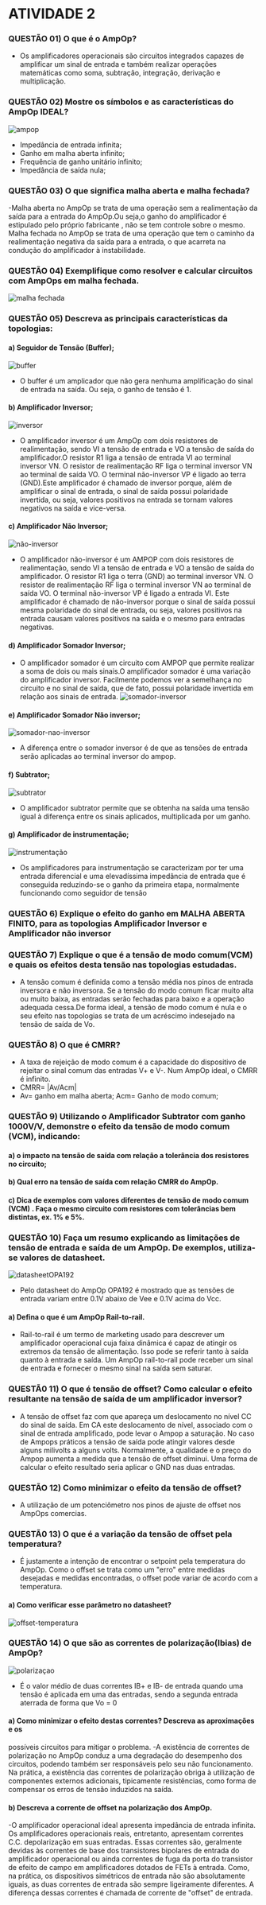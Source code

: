 # ATIVIDADE 2
### QUESTÃO 01) O que é o AmpOp?
- Os amplificadores operacionais são circuitos integrados capazes de amplificar um sinal de entrada e também realizar operações matemáticas como soma, subtração, integração, derivação e multiplicação.
### QUESTÃO 02) Mostre os símbolos e as características do AmpOp IDEAL?
![ampop](https://github.com/alvesotavio21/ELN22104_2020_2/blob/prof-lohmann-Alunos_01/ampop.png)
- Impedância de entrada infinita;
- Ganho em malha aberta infinito;
- Frequência de ganho unitário infinito;
- Impedância de saída nula;
### QUESTÃO 03) O que significa malha aberta e malha fechada?
-Malha aberta no AmpOp se trata de uma operação sem a realimentação da saída para a entrada do AmpOp.Ou seja,o ganho do amplificador é estipulado pelo próprio fabricante , não se tem controle sobre o mesmo. Malha fechada no AmpOp se trata de uma operação que tem o caminho da realimentação negativa da saída para a entrada, o que acarreta na condução do amplificador à instabilidade.
### QUESTÃO 04) Exemplifique como resolver e calcular circuitos com AmpOps em malha fechada.
![malha fechada](https://github.com/alvesotavio21/ELN22104_2020_2/blob/prof-lohmann-Alunos_01/malha%20fechada.png)
### QUESTÃO 05) Descreva as principais características da topologias:
#### a) Seguidor de Tensão (Buffer);
![buffer](https://github.com/alvesotavio21/ELN22104_2020_2/blob/prof-lohmann-Alunos_01/buffer.png)
- O buffer é um amplicador que não gera nenhuma amplificação do sinal de entrada na saída. Ou seja, o ganho de tensão é 1. 
#### b) Amplificador Inversor;
![inversor](https://github.com/alvesotavio21/ELN22104_2020_2/blob/prof-lohmann-Alunos_01/inversor.png)
- O amplificador inversor é um AmpOp com dois resistores de realimentação, sendo VI a tensão de entrada e VO a tensão de saída do amplificador.O resistor R1 liga a tensão de entrada VI ao terminal inversor VN. O resistor de realimentação RF liga o terminal inversor VN ao terminal de saída VO. O terminal não-inversor VP é ligado ao terra (GND).Este amplificador é chamado de inversor porque, além de amplificar o sinal de entrada, o sinal de saída possui polaridade invertida, ou seja, valores positivos na entrada se tornam valores negativos na saída e vice-versa.
#### c) Amplificador Não Inversor;
![não-inversor](https://github.com/alvesotavio21/ELN22104_2020_2/blob/prof-lohmann-Alunos_01/nao-inversor.png)
- O amplificador não-inversor é um AMPOP com dois resistores de realimentação, sendo VI a tensão de entrada e VO a tensão de saída do amplificador. O resistor R1 liga o terra (GND) ao terminal inversor VN. O resistor de realimentação RF liga o terminal inversor VN ao terminal de saída VO. O terminal não-inversor VP é ligado a entrada VI. Este amplificador é chamado de não-inversor porque o sinal de saída possui mesma polaridade do sinal de entrada, ou seja, valores positivos na entrada causam valores positivos na saída e o mesmo para entradas negativas.
#### d) Amplificador Somador Inversor;
- O amplificador somador é um circuito com AMPOP que permite realizar a soma de dois ou mais sinais.O amplificador somador é uma variação do amplificador inversor. Facilmente podemos ver a semelhança no circuito e no sinal de saída, que de fato, possui polaridade invertida em relação aos sinais de entrada.
![somador-inversor](https://github.com/alvesotavio21/ELN22104_2020_2/blob/prof-lohmann-Alunos_01/somador-inversor.png)
#### e) Amplificador Somador Não inversor;
![somador-nao-inversor](https://github.com/alvesotavio21/ELN22104_2020_2/blob/prof-lohmann-Alunos_01/somador%20nao-inversor.png)
- A diferença entre o somador inversor é de que as tensões de entrada serão aplicadas ao terminal inversor do ampop.
#### f) Subtrator;
![subtrator](https://github.com/alvesotavio21/ELN22104_2020_2/blob/prof-lohmann-Alunos_01/subtrator.png)
- O amplificador subtrator permite que se obtenha na saída uma tensão igual à diferença entre os sinais aplicados, multiplicada por um ganho.
#### g) Amplificador de instrumentação;
![instrumentação](https://github.com/alvesotavio21/ELN22104_2020_2/blob/prof-lohmann-Alunos_01/instrumenta%C3%A7%C3%A3o.png)
- Os amplificadores para instrumentação se caracterizam por ter uma entrada diferencial e uma elevadíssima impedância de entrada que é conseguida reduzindo-se o ganho da primeira etapa, normalmente funcionando como seguidor de tensão
### QUESTÃO 6) Explique o efeito do ganho em MALHA ABERTA FINITO, para as topologias Amplificador Inversor e Amplificador não inversor
### QUESTÃO 7)  Explique o que é a tensão de modo comum(VCM) e quais os efeitos desta tensão nas topologias estudadas.
 - A tensão comum é definida como a tensão média nos pinos de entrada inversora e não inversora. Se a tensão do modo comum ficar muito alta ou muito baixa, as entradas serão fechadas para baixo e a operação adequada cessa.De forma ideal, a tensão de modo comum é nula e o seu efeito nas topologias se trata de um acréscimo indesejado na tensão de saída de Vo.
### QUESTÃO 8) O que é CMRR?
- A taxa de rejeição de modo comum é a capacidade do dispositivo de rejeitar o sinal comum das entradas V+ e V-. Num AmpOp ideal, o CMRR é infinito.
- CMRR= |Av/Acm| 
- Av= ganho em malha aberta; Acm= Ganho de modo comum;
### QUESTÃO 9) Utilizando o Amplificador Subtrator com ganho 1000V/V, demonstre o efeito da tensão de modo comum (VCM), indicando:
#### a) o impacto na tensão de saída com relação a tolerância dos resistores no circuito;
#### b) Qual erro na tensão de saída com relação CMRR do AmpOp.
#### c) Dica de exemplos com valores diferentes de tensão de modo comum (VCM) . Faça o mesmo circuito com resistores com tolerâncias bem distintas, ex. 1% e 5%.
### QUESTÃO 10) Faça um resumo explicando as limitações de tensão de entrada e saída de um AmpOp. De exemplos, utiliza-se valores de datasheet.
![datasheetOPA192](https://github.com/alvesotavio21/ELN22104_2020_2/blob/prof-lohmann-Alunos_01/data%20sheet.png)
- Pelo datasheet do AmpOp OPA192 é mostrado que as tensões de entrada variam entre 0.1V abaixo de Vee e 0.1V acima do Vcc.
#### a) Defina o que é um AmpOp Rail-to-rail.
- Rail-to-rail é um termo de marketing usado para descrever um amplificador operacional cuja faixa dinâmica é capaz de atingir os extremos da tensão de alimentação. Isso pode se referir tanto à saída quanto à entrada e saída. Um AmpOp rail-to-rail pode receber um sinal de entrada e fornecer o mesmo sinal na saída sem saturar.
### QUESTÃ0 11) O que é tensão de offset? Como calcular o efeito resultante na tensão de saída de um amplificador inversor?
- A tensão de offset faz com que apareça um deslocamento no nível CC do sinal de saída. Em CA este deslocamento de nível, associado com o sinal de entrada amplificado, pode levar o Ampop a saturação. No caso de Ampops práticos a tensão de saída pode atingir valores desde alguns milivolts a alguns volts. Normalmente, a qualidade e o preço do Ampop aumenta a medida que a tensão de offset diminui. Uma forma de calcular o efeito resultado seria aplicar o GND nas duas entradas.
### QUESTÃO 12) Como minimizar o efeito da tensão de offset?
- A utilização de um potenciômetro nos pinos de ajuste de offset nos AmpOps comercias.
### QUESTÃ0 13) O que é a variação da tensão de offset pela temperatura?
- É justamente a intenção de encontrar o setpoint pela temperatura do AmpOp. Como o offset se trata como um "erro" entre medidas desejadas e medidas encontradas, o offset pode variar de acordo com a temperatura.
#### a) Como verificar esse parâmetro no datasheet?
![offset-temperatura](https://github.com/alvesotavio21/ELN22104_2020_2/blob/prof-lohmann-Alunos_01/temperatura.png)
### QUESTÃO 14) O que são as correntes de polarização(Ibias) de AmpOp?
![polarizaçao](https://github.com/alvesotavio21/ELN22104_2020_2/blob/prof-lohmann-Alunos_01/corrente%20de%20polariza%C3%A7%C3%A3o.png)
- É o valor médio de duas correntes IB+ e IB- de entrada quando uma tensão é aplicada em uma das entradas, sendo a segunda entrada aterrada de forma que Vo = 0
#### a) Como minimizar o efeito destas correntes? Descreva as aproximações e os
possíveis circuitos para mitigar o problema.
-A existência de correntes de polarização no AmpOp conduz a uma degradação do desempenho dos circuitos, podendo também ser responsáveis pelo seu não funcionamento. Na prática, a existência das correntes de polarização obriga à utilização de componentes externos adicionais, tipicamente resistências, como forma de compensar os erros de tensão induzidos na saída.
#### b) Descreva a corrente de offset na polarização dos AmpOp. 
-O amplificador operacional ideal apresenta impedância de entrada
infinita. Os amplificadores operacionais reais, entretanto, apresentam correntes C.C. depolarização em suas entradas. Essas correntes são, geralmente devidas às correntes de base dos transistores bipolares de entrada do amplificador operacional ou ainda correntes de fuga da porta do transistor de efeito de campo em amplificadores dotados de FETs à entrada. Como, na prática, os dispositivos simétricos de entrada não são absolutamente iguais, as duas correntes de entrada são sempre ligeiramente diferentes. A diferença dessas correntes é chamada de corrente de "offset" de entrada.
